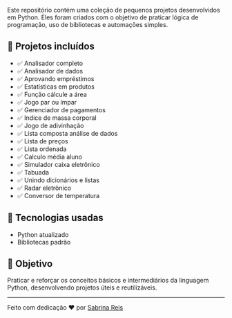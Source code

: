 Este repositório contém uma coleção de pequenos projetos desenvolvidos em Python. Eles foram criados com o objetivo de praticar lógica de programação, uso de bibliotecas e automações simples.

## 📁 Projetos incluídos

- ✅ Analisador completo
- ✅ Analisador de dados
- ✅ Aprovando empréstimos
- ✅ Estatísticas em produtos
- ✅ Função cálcule a área
- ✅ Jogo par ou ímpar 
- ✅ Gerenciador de pagamentos 
- ✅ Indice de massa corporal
- ✅ Jogo de adivinhação
- ✅ Lista composta análise de dados
- ✅ Lista de preços
- ✅ Lista ordenada 
- ✅ Calculo média aluno
- ✅ Simulador caixa eletrônico
- ✅ Tabuada 
- ✅ Unindo dicionários e listas
- ✅ Radar eletrônico 
- ✅ Conversor de temperatura

## 🚀 Tecnologias usadas

- Python atualizado
- Bibliotecas padrão 

## 📌 Objetivo

Praticar e reforçar os conceitos básicos e intermediários da linguagem Python, desenvolvendo projetos úteis e reutilizáveis.

---

Feito com dedicação ❤️ por [Sabrina Reis](https://github.com/wstarkre)
